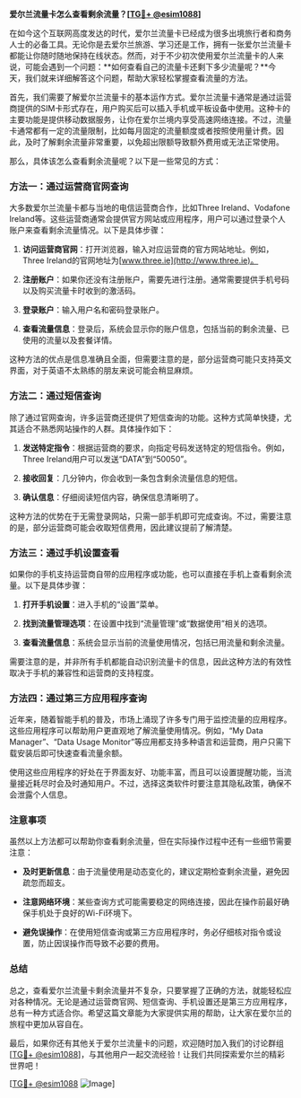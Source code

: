 **爱尔兰流量卡怎么查看剩余流量？[[TG💪+ @esim1088](https://t.me/s/esim1088)]**

在如今这个互联网高度发达的时代，爱尔兰流量卡已经成为很多出境旅行者和商务人士的必备工具。无论你是去爱尔兰旅游、学习还是工作，拥有一张爱尔兰流量卡都能让你随时随地保持在线状态。然而，对于不少初次使用爱尔兰流量卡的人来说，可能会遇到一个问题：**如何查看自己的流量卡还剩下多少流量呢？**今天，我们就来详细解答这个问题，帮助大家轻松掌握查看流量的方法。

首先，我们需要了解爱尔兰流量卡的基本运作方式。爱尔兰流量卡通常是通过运营商提供的SIM卡形式存在，用户购买后可以插入手机或平板设备中使用。这种卡的主要功能是提供移动数据服务，让你在爱尔兰境内享受高速网络连接。不过，流量卡通常都有一定的流量限制，比如每月固定的流量额度或者按照使用量计费。因此，及时了解剩余流量非常重要，以免超出限额导致额外费用或无法正常使用。

那么，具体该怎么查看剩余流量呢？以下是一些常见的方式：

### 方法一：通过运营商官网查询

大多数爱尔兰流量卡都与当地的电信运营商合作，比如Three Ireland、Vodafone Ireland等。这些运营商通常会提供官方网站或应用程序，用户可以通过登录个人账户来查看剩余流量情况。以下是具体步骤：

1. **访问运营商官网**：打开浏览器，输入对应运营商的官方网站地址。例如，Three Ireland的官网地址为[www.three.ie](http://www.three.ie)。
   
2. **注册账户**：如果你还没有注册账户，需要先进行注册。通常需要提供手机号码以及购买流量卡时收到的激活码。

3. **登录账户**：输入用户名和密码登录账户。

4. **查看流量信息**：登录后，系统会显示你的账户信息，包括当前的剩余流量、已使用的流量以及套餐详情。

这种方法的优点是信息准确且全面，但需要注意的是，部分运营商可能只支持英文界面，对于英语不太熟练的朋友来说可能会稍显麻烦。

### 方法二：通过短信查询

除了通过官网查询，许多运营商还提供了短信查询的功能。这种方式简单快捷，尤其适合不熟悉网站操作的人群。具体操作如下：

1. **发送特定指令**：根据运营商的要求，向指定号码发送特定的短信指令。例如，Three Ireland用户可以发送“DATA”到“50050”。

2. **接收回复**：几分钟内，你会收到一条包含剩余流量信息的短信。

3. **确认信息**：仔细阅读短信内容，确保信息清晰明了。

这种方法的优势在于无需登录网站，只需一部手机即可完成查询。不过，需要注意的是，部分运营商可能会收取短信费用，因此建议提前了解清楚。

### 方法三：通过手机设置查看

如果你的手机支持运营商自带的应用程序或功能，也可以直接在手机上查看剩余流量。以下是具体步骤：

1. **打开手机设置**：进入手机的“设置”菜单。

2. **找到流量管理选项**：在设置中找到“流量管理”或“数据使用”相关的选项。

3. **查看流量信息**：系统会显示当前的流量使用情况，包括已用流量和剩余流量。

需要注意的是，并非所有手机都能自动识别流量卡的信息，因此这种方法的有效性取决于手机的兼容性和运营商的支持程度。

### 方法四：通过第三方应用程序查询

近年来，随着智能手机的普及，市场上涌现了许多专门用于监控流量的应用程序。这些应用程序可以帮助用户更直观地了解流量使用情况。例如，“My Data Manager”、“Data Usage Monitor”等应用都支持多种语言和运营商，用户只需下载安装后即可快速查看流量余额。

使用这些应用程序的好处在于界面友好、功能丰富，而且可以设置提醒功能，当流量接近耗尽时会及时通知用户。不过，选择这类软件时要注意其隐私政策，确保不会泄露个人信息。

### 注意事项

虽然以上方法都可以帮助你查看剩余流量，但在实际操作过程中还有一些细节需要注意：

- **及时更新信息**：由于流量使用是动态变化的，建议定期检查剩余流量，避免因疏忽而超支。
  
- **注意网络环境**：某些查询方式可能需要稳定的网络连接，因此在操作前最好确保手机处于良好的Wi-Fi环境下。

- **避免误操作**：在使用短信查询或第三方应用程序时，务必仔细核对指令或设置，防止因误操作而导致不必要的费用。

### 总结

总之，查看爱尔兰流量卡剩余流量并不复杂，只要掌握了正确的方法，就能轻松应对各种情况。无论是通过运营商官网、短信查询、手机设置还是第三方应用程序，总有一种方式适合你。希望这篇文章能为大家提供实用的帮助，让大家在爱尔兰的旅程中更加从容自在。

最后，如果你还有其他关于爱尔兰流量卡的问题，欢迎随时加入我们的讨论群组[[TG💪+ @esim1088](https://t.me/s/esim1088)]，与其他用户一起交流经验！让我们共同探索爱尔兰的精彩世界吧！

[[TG💪+ @esim1088](https://t.me/s/esim1088) ![Image](https://i.postimg.cc/4NQfJmqS/Snipaste-2025-05-13-00-14-12.png)]